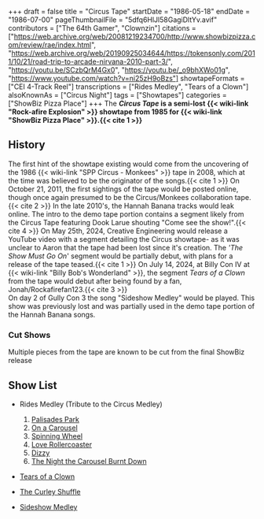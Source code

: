 +++
draft = false
title = "Circus Tape"
startDate = "1986-05-18"
endDate = "1986-07-00"
pageThumbnailFile = "5dfq6HlJl58GagiDltYv.avif"
contributors = ["The 64th Gamer", "Clownzin"]
citations = ["https://web.archive.org/web/20081219234700/http://www.showbizpizza.com/review/rae/index.html", "https://web.archive.org/web/20190925034644/https://tokensonly.com/2011/10/21/road-trip-to-arcade-nirvana-2010-part-3/", "https://youtu.be/SCzbQrM4Gx0", "https://youtu.be/_o9bhXWo01g", "https://www.youtube.com/watch?v=ni25zH9oBzs"]
showtapeFormats = ["CEI 4-Track Reel"]
transcriptions = ["Rides Medley", "Tears of a Clown"]
alsoKnownAs = ["Circus Night"]
tags = ["Showtapes"]
categories = ["ShowBiz Pizza Place"]
+++
The ***Circus Tape* is a semi-lost {{< wiki-link "Rock-afire Explosion" >}} showtape from 1985 for {{< wiki-link "ShowBiz Pizza Place" >}}.{{< cite 1 >}}**

## History

The first hint of the showtape existing would come from the uncovering of the 1986 {{< wiki-link "SPP Circus - Monkees" >}} tape in 2008, which at the time was believed to be the originator of the songs.{{< cite 1 >}} On October 21, 2011, the first sightings of the tape would be posted online, though once again presumed to be the Circus/Monkees collaboration tape.{{< cite 2 >}}
In the late 2010's, the Hannah Banana tracks would leak online. The intro to the demo tape portion contains a segment likely from the Circus Tape featuring Dook Larue shouting "Come see the show!".{{< cite 4 >}}
On May 25th, 2024, Creative Engineering would release a YouTube video with a segment detailing the Circus showtape- as it was unclear to Aaron that the tape had been lost since it's creation. The *'The Show Must Go On*' segment would be partially debut, with plans for a release of the tape teased.{{< cite 1 >}}
On July 14, 2024, at Billy Con IV at {{< wiki-link "Billy Bob's Wonderland" >}}, the segment *Tears of a Clown* from the tape would debut after being found by a fan, Jonah/Rockafirefan123.{{< cite 3 >}} \
On day 2 of Gully Con 3 the song "Sideshow Medley" would be played. This show was previously lost and was partially used in the demo tape portion of the Hannah Banana songs.

### Cut Shows

Multiple pieces from the tape are known to be cut from the final ShowBiz release

## Show List

* Rides Medley (Tribute to the Circus Medley)

  1. [Palisades Park](https://en.wikipedia.org/wiki/Palisades_Park_(Freddy_Cannon_song))
  2. [On a Carousel](https://en.wikipedia.org/wiki/On_a_Carousel)
  3. [Spinning Wheel](https://en.wikipedia.org/wiki/Spinning_Wheel_(song))
  4. [Love Rollercoaster](https://en.wikipedia.org/wiki/Love_Rollercoaster)
  5. [Dizzy](https://en.wikipedia.org/wiki/Dizzy_(Tommy_Roe_song))
  6. [The Night the Carousel Burnt Down](https://en.wikipedia.org/wiki/Something/Anything%3F)
* [Tears of a Clown](https://en.wikipedia.org/wiki/The_Tears_of_a_Clown)
* [The Curley Shuffle](https://en.wikipedia.org/wiki/The_Curly_Shuffle)
* [Sideshow Medley](https://www.youtube.com/watch?v=ni25zH9oBzs)
